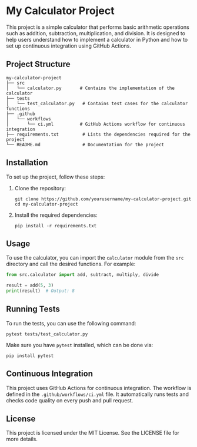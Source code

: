 # My Calculator Project

This project is a simple calculator that performs basic arithmetic operations such as addition, subtraction, multiplication, and division. It is designed to help users understand how to implement a calculator in Python and how to set up continuous integration using GitHub Actions.

## Project Structure

```
my-calculator-project
├── src
│   └── calculator.py       # Contains the implementation of the calculator
├── tests
│   └── test_calculator.py   # Contains test cases for the calculator functions
├── .github
│   └── workflows
│       └── ci.yml          # GitHub Actions workflow for continuous integration
├── requirements.txt         # Lists the dependencies required for the project
└── README.md                # Documentation for the project
```

## Installation

To set up the project, follow these steps:

1. Clone the repository:
   ```
   git clone https://github.com/yourusername/my-calculator-project.git
   cd my-calculator-project
   ```

2. Install the required dependencies:
   ```
   pip install -r requirements.txt
   ```

## Usage

To use the calculator, you can import the `calculator` module from the `src` directory and call the desired functions. For example:

```python
from src.calculator import add, subtract, multiply, divide

result = add(5, 3)
print(result)  # Output: 8
```

## Running Tests

To run the tests, you can use the following command:

```
pytest tests/test_calculator.py
```

Make sure you have `pytest` installed, which can be done via:

```
pip install pytest
```

## Continuous Integration

This project uses GitHub Actions for continuous integration. The workflow is defined in the `.github/workflows/ci.yml` file. It automatically runs tests and checks code quality on every push and pull request.

## License

This project is licensed under the MIT License. See the LICENSE file for more details.